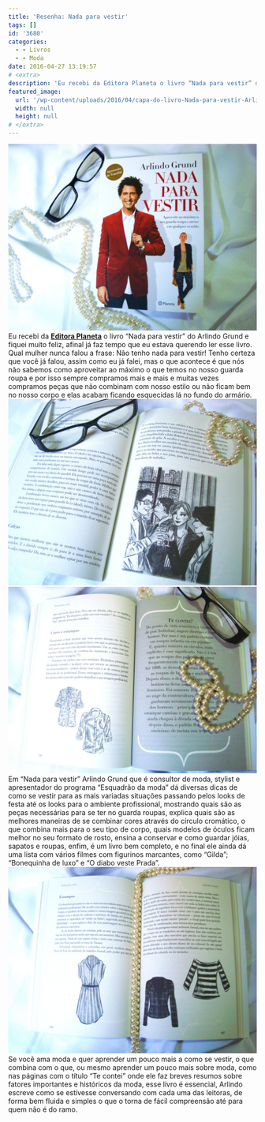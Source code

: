```yaml
---
title: 'Resenha: Nada para vestir'
tags: []
id: '3680'
categories:
  - - Livros
  - - Moda
date: 2016-04-27 13:19:57
# <extra>
description: 'Eu recebi da Editora Planeta o livro “Nada para vestir” do Arlindo Grund e fiquei muito feliz, afinal já faz tempo que eu estava querendo ler esse livro. Qual mulher nunca falou a frase: Não tenho nada para vestir! Tenho certeza que você já falou, assim como eu já falei, mas o que acontece é que nós não sabemos como aproveitar ao máximo o que temos no nosso guarda roupa e por isso sempre compramos mais e mais e muitas vezes compramos peças que não combinam com nosso estilo ou não ficam bem no nosso corpo e elas acabam ficando esquecidas lá no fundo do armário. Em “Nada para vestir” Arlindo Grund que é consultor de moda, stylist e apresentador do programa “Esquadrão da moda” dá diversas dicas de como se vestir para as mais variadas situações passando pelos looks &hellip;'
featured_image: 
  url: '/wp-content/uploads/2016/04/capa-do-livro-Nada-para-vestir-Arlindo-Grund-1024x768.jpg'
  width: null
  height: null
# </extra>
---
```


[![Nada para vestir - Arlindo Grund](/wp-content/uploads/2016/04/capa-do-livro-Nada-para-vestir-Arlindo-Grund-1024x768.jpg)](/wp-content/uploads/2016/04/capa-do-livro-Nada-para-vestir-Arlindo-Grund.jpg) Eu recebi da **[Editora Planeta](http://www.planetadelivros.com.br/)** o livro “Nada para vestir” do Arlindo Grund e fiquei muito feliz, afinal já faz tempo que eu estava querendo ler esse livro. Qual mulher nunca falou a frase: Não tenho nada para vestir! Tenho certeza que você já falou, assim como eu já falei, mas o que acontece é que nós não sabemos como aproveitar ao máximo o que temos no nosso guarda roupa e por isso sempre compramos mais e mais e muitas vezes compramos peças que não combinam com nosso estilo ou não ficam bem no nosso corpo e elas acabam ficando esquecidas lá no fundo do armário. [![Livro Nada Para Vestir - Arlindo Grund](/wp-content/uploads/2016/04/Nada-para-vestir-Arlindo-Grund-1024x768.jpg)](/wp-content/uploads/2016/04/Nada-para-vestir-Arlindo-Grund.jpg) [![resumo Nada para vestir - arlindo grund](/wp-content/uploads/2016/04/resenha-do-livro-nada-para-vestir-arlindo-Grund-1024x768.jpg)](/wp-content/uploads/2016/04/resenha-do-livro-nada-para-vestir-arlindo-Grund.jpg) Em “Nada para vestir” Arlindo Grund que é consultor de moda, stylist e apresentador do programa “Esquadrão da moda” dá diversas dicas de como se vestir para as mais variadas situações passando pelos looks de festa até os looks para o ambiente profissional, mostrando quais são as peças necessárias para se ter no guarda roupas, explica quais são as melhores maneiras de se combinar cores através do círculo cromático, o que combina mais para o seu tipo de corpo, quais modelos de óculos ficam melhor no seu formato de rosto, ensina a conservar e como guardar jóias, sapatos e roupas, enfim, é um livro bem completo, e no final ele ainda dá uma lista com vários filmes com figurinos marcantes, como “Gilda”; “Bonequinha de luxo” e “O diabo veste Prada”. [![resumo nada para vestir - livro arlindo grund](/wp-content/uploads/2016/04/Livro-Nada-Para-vestir-arlindo-grund-resenha-1024x768.jpg)](/wp-content/uploads/2016/04/Livro-Nada-Para-vestir-arlindo-grund-resenha.jpg) Se você ama moda e quer aprender um pouco mais a como se vestir, o que combina com o que, ou mesmo aprender um pouco mais sobre moda, como nas páginas com o título “Te contei” onde ele faz breves resumos sobre fatores importantes e históricos da moda, esse livro é essencial, Arlindo escreve como se estivesse conversando com cada uma das leitoras, de forma bem fluida e simples o que o torna de fácil compreensão até para quem não é do ramo.
